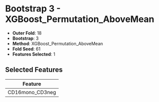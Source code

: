 # Bootstrap 3 - XGBoost_Permutation_AboveMean

- **Outer Fold**: 18
- **Bootstrap**: 3
- **Method**: XGBoost_Permutation_AboveMean
- **Fold Seed**: 61
- **Features Selected**: 1

## Selected Features

| Feature |
|---------|
| CD16mono_CD3neg |
